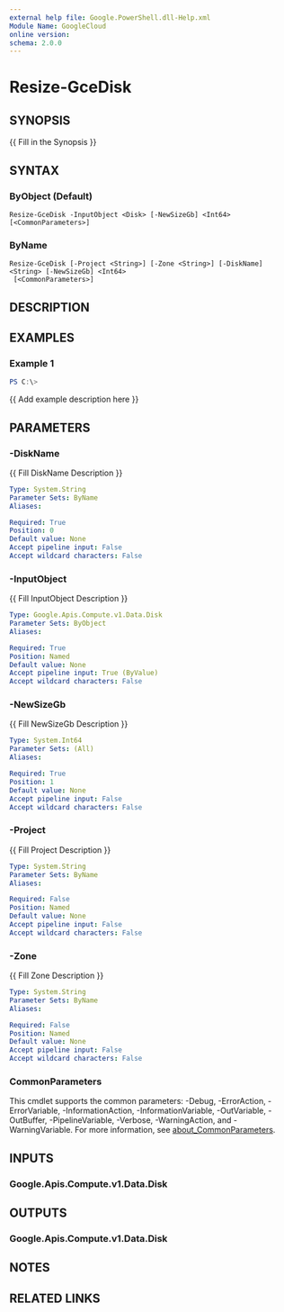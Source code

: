 ```yaml
---
external help file: Google.PowerShell.dll-Help.xml
Module Name: GoogleCloud
online version:
schema: 2.0.0
---
```


# Resize-GceDisk

## SYNOPSIS
{{ Fill in the Synopsis }}

## SYNTAX

### ByObject (Default)
```
Resize-GceDisk -InputObject <Disk> [-NewSizeGb] <Int64> [<CommonParameters>]
```

### ByName
```
Resize-GceDisk [-Project <String>] [-Zone <String>] [-DiskName] <String> [-NewSizeGb] <Int64>
 [<CommonParameters>]
```

## DESCRIPTION


## EXAMPLES

### Example 1
```powershell
PS C:\> 
```

{{ Add example description here }}

## PARAMETERS

### -DiskName
{{ Fill DiskName Description }}

```yaml
Type: System.String
Parameter Sets: ByName
Aliases:

Required: True
Position: 0
Default value: None
Accept pipeline input: False
Accept wildcard characters: False
```

### -InputObject
{{ Fill InputObject Description }}

```yaml
Type: Google.Apis.Compute.v1.Data.Disk
Parameter Sets: ByObject
Aliases:

Required: True
Position: Named
Default value: None
Accept pipeline input: True (ByValue)
Accept wildcard characters: False
```

### -NewSizeGb
{{ Fill NewSizeGb Description }}

```yaml
Type: System.Int64
Parameter Sets: (All)
Aliases:

Required: True
Position: 1
Default value: None
Accept pipeline input: False
Accept wildcard characters: False
```

### -Project
{{ Fill Project Description }}

```yaml
Type: System.String
Parameter Sets: ByName
Aliases:

Required: False
Position: Named
Default value: None
Accept pipeline input: False
Accept wildcard characters: False
```

### -Zone
{{ Fill Zone Description }}

```yaml
Type: System.String
Parameter Sets: ByName
Aliases:

Required: False
Position: Named
Default value: None
Accept pipeline input: False
Accept wildcard characters: False
```

### CommonParameters
This cmdlet supports the common parameters: -Debug, -ErrorAction, -ErrorVariable, -InformationAction, -InformationVariable, -OutVariable, -OutBuffer, -PipelineVariable, -Verbose, -WarningAction, and -WarningVariable. For more information, see [about_CommonParameters](http://go.microsoft.com/fwlink/?LinkID=113216).

## INPUTS

### Google.Apis.Compute.v1.Data.Disk

## OUTPUTS

### Google.Apis.Compute.v1.Data.Disk

## NOTES

## RELATED LINKS
